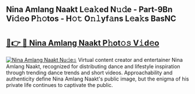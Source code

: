 ## Nina Amlang Naakt L𝚎a𝚔ed N𝚞𝚍e - Part-9Bn Vi𝚍𝚎o P𝚑𝚘tos - H𝚘𝚝 O𝚗𝚕yf𝚊ns L𝚎a𝚔s BasNC

# <h2><a href="http://kfcxhgx.oniu.top/?m=Nina+Amlang+Naakt">🔗👉 🔴 Nina Amlang Naakt P𝚑ot𝚘𝚜 V𝚒d𝚎o</a></h2>

[![Nina Amlang Naakt Nu𝚍e𝚜](https://i.imgur.com/0qMVB7G.gif)](http://kfcxhgx.oniu.top/?m=Nina+Amlang+Naakt)
Virtual content creator and entertainer Nina Amlang Naakt, recognized for distributing dance and lifestyle inspiration through trending dance trends and short videos. Approachability and authenticity define Nina Amlang Naakt's public image, but the enigma of his private life continues to captivate the public.  
